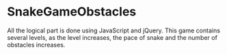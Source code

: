 # SnakeGameObstacles
All the logical part is done using JavaScript and jQuery.
This game contains several levels, as the level increases, the pace
of snake and the number of obstacles increases.
